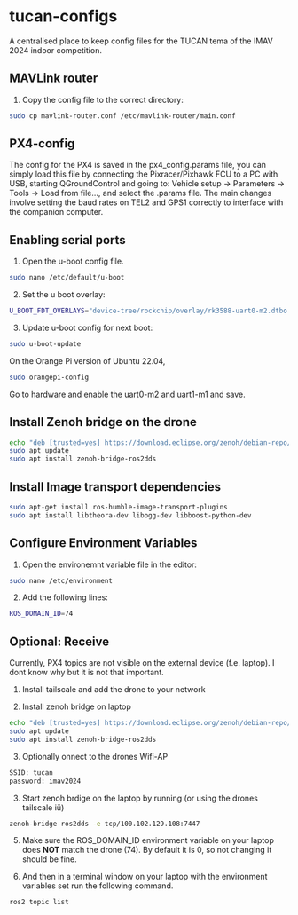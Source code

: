 # tucan-configs

A centralised place to keep config files for the TUCAN tema of the IMAV 2024 indoor competition.

## MAVLink router

1. Copy the config file to the correct directory:


```sh
sudo cp mavlink-router.conf /etc/mavlink-router/main.conf
```


## PX4-config

The config for the PX4 is saved in the px4_config.params file, you can simply load this file by connecting the Pixracer/Pixhawk FCU to a PC with USB, starting QGroundControl and going to:
Vehicle setup -> Parameters -> Tools -> Load from file..., and select the .params file. The main changes involve setting the baud rates on TEL2 and GPS1 correctly to interface with the companion computer.


## Enabling serial ports

1. Open the u-boot config file.
```sh
sudo nano /etc/default/u-boot
```

2. Set the u boot overlay:
```sh
U_BOOT_FDT_OVERLAYS="device-tree/rockchip/overlay/rk3588-uart0-m2.dtbo device-tree/rockchip/overlay/rk3588-uart1-m1.dtbo"
```

3. Update u-boot config for next boot:
```sh
sudo u-boot-update
```

On the Orange Pi version of Ubuntu 22.04, 
```sh
sudo orangepi-config
```
Go to hardware and enable the uart0-m2 and uart1-m1 and save.

## Install Zenoh bridge on the drone

```sh
echo "deb [trusted=yes] https://download.eclipse.org/zenoh/debian-repo/ /" | sudo tee -a /etc/apt/sources.list > /dev/null
sudo apt update
sudo apt install zenoh-bridge-ros2dds
```

## Install Image transport dependencies
```sh
sudo apt-get install ros-humble-image-transport-plugins
sudo apt install libtheora-dev libogg-dev libboost-python-dev
```

## Configure Environment Variables
1. Open the environemnt variable file in the editor:
```sh
sudo nano /etc/environment
```

2. Add the following lines:
```sh
ROS_DOMAIN_ID=74
```


## Optional: Receive
Currently, PX4 topics are not visible on the external device (f.e. laptop). I dont know why but it is not that important.

1. Install tailscale and add the drone to your network

2. Install zenoh bridge on laptop

```sh
echo "deb [trusted=yes] https://download.eclipse.org/zenoh/debian-repo/ /" | sudo tee -a /etc/apt/sources.list > /dev/null
sudo apt update
sudo apt install zenoh-bridge-ros2dds
```

3. Optionally onnect to the drones Wifi-AP
```sh
SSID: tucan
password: imav2024
```

3. Start zenoh brdige on the laptop by running (or using the drones tailscale iü)
```sh
zenoh-bridge-ros2dds -e tcp/100.102.129.108:7447
```

5. Make sure the ROS_DOMAIN_ID environment variable on your laptop does **NOT** match the drone (74). By default it is 0, so not changing it should be fine.

5. And then in a terminal window on your laptop with the environment variables set run the following command.
```sh
ros2 topic list
```
